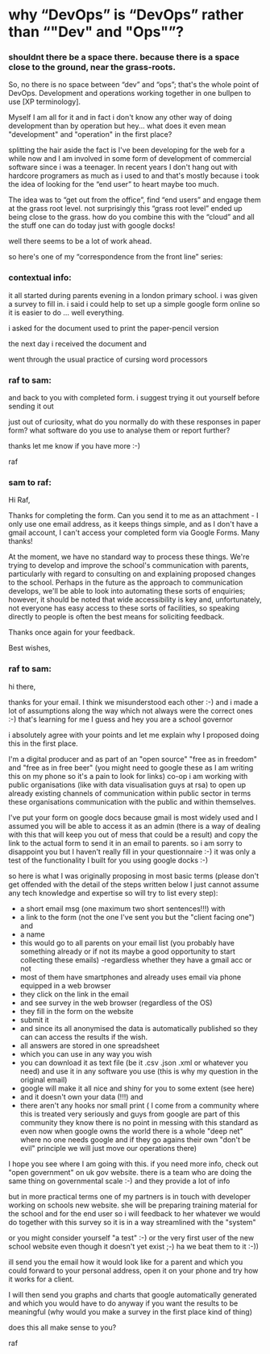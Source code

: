 # why “DevOps” is “DevOps” rather than “"Dev" and "Ops"”?

### shouldnt there be a space there. because there is a space close to the ground, near the grass-roots.   

So, no there is no space between “dev” and “ops”; that's the whole point of DevOps. Development and operations working together in one bullpen to use [XP terminology].

Myself I am all for it and in fact i don't know any other way of doing development than by operation but hey... what does it even mean "development" and "operation" in the first place?

splitting the hair aside the fact is I've been developing for the web for a while now and I am involved in some form of development of commercial software since i was a teenager. In recent years I don't hang out with hardcore programers as much as i used to  and that's mostly because i took the idea of looking for the “end user” to heart maybe too much.

The idea was to “get out from the office”, find “end users” and engage them at the grass root level. not surprisingly this “grass root level” ended up being close to the grass. how do you combine this with the “cloud” and all the stuff one can do today just with google docks!

well there seems to be a lot of work ahead.

so here's one of my “correspondence from the front line” series:

### contextual info:

it all started during parents evening in a london primary school. i was given a survey to fill in. i said i could help to set up a simple google form online so it is easier to do … well everything.

i asked for the document used to print the paper-pencil version

the next day i received the document and 

went through the usual practice of cursing word processors

### raf to sam:

and back to you with completed form. i suggest trying it out yourself
before sending it out

just out of curiosity, what do you normally do with these
responses in paper form? what software do you use to analyse them or
report further?

thanks let me know if you have more :-)

raf

### sam to raf:

Hi Raf,

Thanks for completing the form. Can you send it to me as an attachment - I only use one email address, as it keeps things simple, and as I don't have a gmail account, I can't access your completed form via Google Forms. Many thanks!

At the moment, we have no standard way to process these things. We're trying to develop and improve the school's communication with parents, particularly with regard to consulting on and explaining proposed changes to the school. Perhaps in the future as the approach to communication develops, we'll be able to look into automating these sorts of enquiries; however, it should be noted that wide accessibility is key and, unfortunately, not everyone has easy access to these sorts of facilities, so speaking directly to people is often the best means for soliciting feedback.

Thanks once again for your feedback.

Best wishes,

### raf to sam:


hi there,

thanks for your email. I think we misunderstood each other :-) and i made a lot of assumptions along the way which not always were the correct ones :-) that's learning for me I guess and hey you are a school governor

i absolutely agree with your points and let me explain why I proposed doing this in the first place.

I'm a digital producer and as part of an "open source" "free as in freedom" and "free as in free beer" (you might need to google these as I am writing this on my phone so it's a pain to look for links) co-op i am working with public organisations (like with data visualisation guys at rsa) to open up already existing channels of communication within public sector in terms these organisations communication with the public and within themselves.

I've put your form on google docs because gmail is most widely used and I assumed you will be able to access it as an admin (there is a way of dealing with this that will keep you out of mess that could be a result) and copy the link to the actual form to send it in an email to parents. so i am sorry to disappoint you but I haven't really fill in your questionnaire :-) it was only a test of the functionality I built for you using google docks :-)

so here is what I was originally proposing in most basic terms (please don't get offended with the detail of the steps written below I just cannot assume any tech knowledge and expertise so will try to list every step):

- a short email msg (one maximum two short sentences!!!) with
- a link to the form (not the one I've sent you but the "client facing one") and
- a name
- this would go to all parents on your email list (you probably have something already or if not its maybe a good opportunity to start collecting these emails)
-regardless whether they have a gmail acc or not
- most of them have smartphones and already uses email via phone equipped in a web browser
- they click on the link in the email
- and see survey in the web browser (regardless of the OS)
- they fill in the form on the website
- submit it
- and since its all anonymised the data is automatically published so they can can access the results if the wish.
- all answers are stored in one spreadsheet
- which you can use in any way you wish
- you can download it as text file (be it .csv .json .xml or whatever you need) and use it in any software you use (this is why my question in the original email)
- google will make it all nice and shiny for you to some extent (see here)
- and it doesn't own your data (!!!) and
- there aren't any hooks nor small print ( I come from a community where this is treated very seriously and guys from google are part of this community they know there is no point in messing with this standard as even now when google owns the world there is a whole "deep net" where no one needs google and if they go agains their own "don't be evil" principle we will just move our operations there)

I hope you see where I am going with this. if you need more info, check out "open government" on uk gov website. there is a team who are doing the same thing on governmental scale :-) and they provide a lot of info

but in more practical terms one of my partners is in touch with developer working on schools new website. she will be preparing training material for the school and for the end user so i will feedback to her whatever we would do together with this survey so it is in a way streamlined with the "system"

or you might consider yourself "a test" :-) or the very first user of the new school website even though it doesn't yet exist ;-) ha we beat them to it :-))

ill send you the email how it would look like for a parent and which you could forward to your personal address, open it on your phone and try how it works for a client.

I will then send you graphs and charts that google automatically generated and which you would have to do anyway if you want the results to be meaningful (why would you make a survey in the first place kind of thing)

does this all make sense to you?

raf

